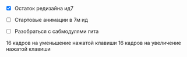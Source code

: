 - [x] Остаток редизайна ид7
- [ ] Стартовые анимации в 7м ид
- [ ] Разобраться с сабмодулями гита





16 кадров на уменьшение нажатой клавиши
16 кадров на увеличение нажатой клавиши